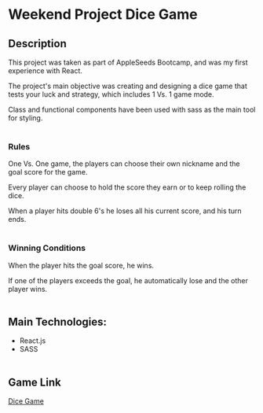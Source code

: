 # Weekend Project Dice Game

## Description

This project was taken as part of AppleSeeds Bootcamp, and was my first experience with React.

The project's main objective was creating and designing a dice game that tests your luck and strategy, which includes 1 Vs. 1 game mode.

Class and functional components have been used with sass as the main tool for styling.
<br>
<br>

### Rules

One Vs. One game, the players can choose their own nickname and the goal score for the game.

Every player can choose to hold the score they earn or to keep rolling the dice.

When a player hits double 6's he loses all his current score, and his turn ends.
<br>
<br>

### Winning Conditions

When the player hits the goal score, he wins.

If one of the players exceeds the goal, he automatically lose and the other player wins.
<br>
<br>

## Main Technologies:

-   React.js
-   SASS
    <br>
    <br>

## Game Link

[Dice Game](https://dice-game-shirtol.netlify.app/)
